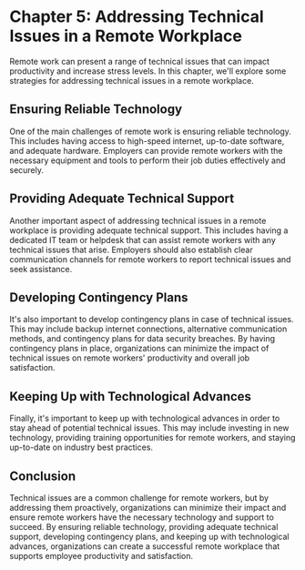 Chapter 5: Addressing Technical Issues in a Remote Workplace
============================================================

Remote work can present a range of technical issues that can impact productivity and increase stress levels. In this chapter, we'll explore some strategies for addressing technical issues in a remote workplace.

Ensuring Reliable Technology
----------------------------

One of the main challenges of remote work is ensuring reliable technology. This includes having access to high-speed internet, up-to-date software, and adequate hardware. Employers can provide remote workers with the necessary equipment and tools to perform their job duties effectively and securely.

Providing Adequate Technical Support
------------------------------------

Another important aspect of addressing technical issues in a remote workplace is providing adequate technical support. This includes having a dedicated IT team or helpdesk that can assist remote workers with any technical issues that arise. Employers should also establish clear communication channels for remote workers to report technical issues and seek assistance.

Developing Contingency Plans
----------------------------

It's also important to develop contingency plans in case of technical issues. This may include backup internet connections, alternative communication methods, and contingency plans for data security breaches. By having contingency plans in place, organizations can minimize the impact of technical issues on remote workers' productivity and overall job satisfaction.

Keeping Up with Technological Advances
--------------------------------------

Finally, it's important to keep up with technological advances in order to stay ahead of potential technical issues. This may include investing in new technology, providing training opportunities for remote workers, and staying up-to-date on industry best practices.

Conclusion
----------

Technical issues are a common challenge for remote workers, but by addressing them proactively, organizations can minimize their impact and ensure remote workers have the necessary technology and support to succeed. By ensuring reliable technology, providing adequate technical support, developing contingency plans, and keeping up with technological advances, organizations can create a successful remote workplace that supports employee productivity and satisfaction.
